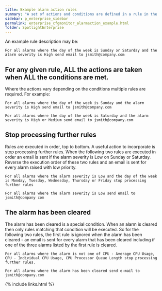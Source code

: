 ```yaml
---
title: Example alarm action rules
summary: "A set of actions and conditions are defined in a rule in the Alarm Action Editor. For more information, see Configure | Alarm Actions."
sidebar: p_enterprise_sidebar
permalink: enterprise_cfgmonitor_alarmaction_example.html
folder: SpotlightEnterprise
---
```


An example rule description may be:

```
For all alarms where the day of the week is Sunday or Saturday and the alarm severity is High send email to jsmith@company.com
```

## For any given rule, ALL the actions are taken when ALL the conditions are met.

Where the actions vary depending on the conditions multiple rules are required. For example:

```
For all alarms where the day of the week is Sunday and the alarm severity is High send email to jsmith@company.com

For all alarms where the day of the week is Saturday and the alarm severity is High or Medium send email to jsmith@company.com
```

## Stop processing further rules

Rules are executed in order, top to bottom. A useful action to incorporate is stop processing further rules. When the following two rules are executed in order an email is sent if the alarm severity is Low on Sunday or Saturday. Reverse the execution order of these two rules and an email is sent for every alarm raised with low priority.

```
For all alarms where the alarm severity is Low and the day of the week is Monday, Tuesday, Wednesday, Thursday or Friday stop processing further rules

For all alarms where the alarm severity is Low send email to jsmith@company com
```

## The alarm has been cleared

The alarm has been cleared is a special condition. When an alarm is cleared then only rules matching that condition will be executed. So for the following two rules, the first rule is ignored when the alarm has been cleared - an email is sent for every alarm that has been cleared including if one of the three alarms listed by the first rule is cleared.

```
For all alarms where the alarm is not one of CPU - Average CPU Usage, CPU - Individual CPU Usage, CPU Processor Queue Length stop processing further rules.

For all alarms where the alarm has been cleared send e-mail to jsmith@company.com
```

{% include links.html %}
